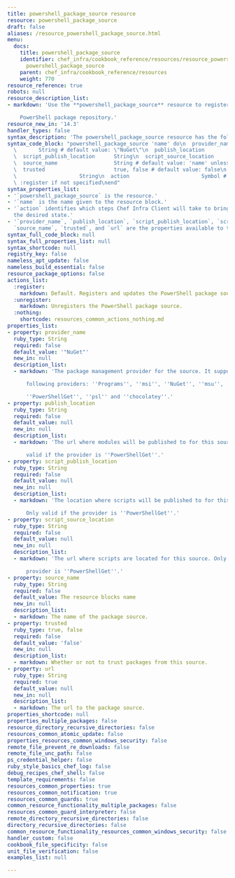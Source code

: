 ```yaml
---
title: powershell_package_source resource
resource: powershell_package_source
draft: false
aliases: /resource_powershell_package_source.html
menu:
  docs:
    title: powershell_package_source
    identifier: chef_infra/cookbook_reference/resources/resource_powershell_package_source.md
      powershell_package_source
    parent: chef_infra/cookbook_reference/resources
    weight: 770
resource_reference: true
robots: null
resource_description_list:
- markdown: 'Use the **powershell_package_source** resource to register a

    PowerShell package repository.'
resource_new_in: '14.3'
handler_types: false
syntax_description: 'The powershell_package_source resource has the following syntax:'
syntax_code_block: "powershell_package_source 'name' do\n  provider_name         \
  \       String # default value: \"NuGet\"\n  publish_location             String\n\
  \  script_publish_location      String\n  script_source_location       String\n\
  \  source_name                  String # default value: 'name' unless specified\n\
  \  trusted                      true, false # default value: false\n  url      \
  \                    String\n  action                       Symbol # defaults to\
  \ :register if not specified\nend"
syntax_properties_list:
- '`powershell_package_source` is the resource.'
- '`name` is the name given to the resource block.'
- '`action` identifies which steps Chef Infra Client will take to bring the node into
  the desired state.'
- '`provider_name`, `publish_location`, `script_publish_location`, `script_source_location`,
  `source_name`, `trusted`, and `url` are the properties available to this resource.'
syntax_full_code_block: null
syntax_full_properties_list: null
syntax_shortcode: null
registry_key: false
nameless_apt_update: false
nameless_build_essential: false
resource_package_options: false
actions_list:
  :register:
    markdown: Default. Registers and updates the PowerShell package source.
  :unregister:
    markdown: Unregisters the PowerShell package source.
  :nothing:
    shortcode: resources_common_actions_nothing.md
properties_list:
- property: provider_name
  ruby_type: String
  required: false
  default_value: '"NuGet"'
  new_in: null
  description_list:
  - markdown: 'The package management provider for the source. It supports the

      following providers: ''Programs'', ''msi'', ''NuGet'', ''msu'',

      ''PowerShellGet'', ''psl'' and ''chocolatey''.'
- property: publish_location
  ruby_type: String
  required: false
  default_value: null
  new_in: null
  description_list:
  - markdown: 'The url where modules will be published to for this source. Only

      valid if the provider is ''PowerShellGet''.'
- property: script_publish_location
  ruby_type: String
  required: false
  default_value: null
  new_in: null
  description_list:
  - markdown: 'The location where scripts will be published to for this source.

      Only valid if the provider is ''PowerShellGet''.'
- property: script_source_location
  ruby_type: String
  required: false
  default_value: null
  new_in: null
  description_list:
  - markdown: 'The url where scripts are located for this source. Only valid if the

      provider is ''PowerShellGet''.'
- property: source_name
  ruby_type: String
  required: false
  default_value: The resource blocks name
  new_in: null
  description_list:
  - markdown: The name of the package source.
- property: trusted
  ruby_type: true, false
  required: false
  default_value: 'false'
  new_in: null
  description_list:
  - markdown: Whether or not to trust packages from this source.
- property: url
  ruby_type: String
  required: true
  default_value: null
  new_in: null
  description_list:
  - markdown: The url to the package source.
properties_shortcode: null
properties_multiple_packages: false
resource_directory_recursive_directories: false
resources_common_atomic_update: false
properties_resources_common_windows_security: false
remote_file_prevent_re_downloads: false
remote_file_unc_path: false
ps_credential_helper: false
ruby_style_basics_chef_log: false
debug_recipes_chef_shell: false
template_requirements: false
resources_common_properties: true
resources_common_notification: true
resources_common_guards: true
common_resource_functionality_multiple_packages: false
resources_common_guard_interpreter: false
remote_directory_recursive_directories: false
directory_recursive_directories: false
common_resource_functionality_resources_common_windows_security: false
handler_custom: false
cookbook_file_specificity: false
unit_file_verification: false
examples_list: null

---
```

